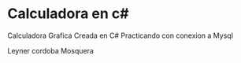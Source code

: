 # Calculadora en c#

Calculadora Grafica Creada en C# Practicando con conexion a Mysql

Leyner cordoba Mosquera
